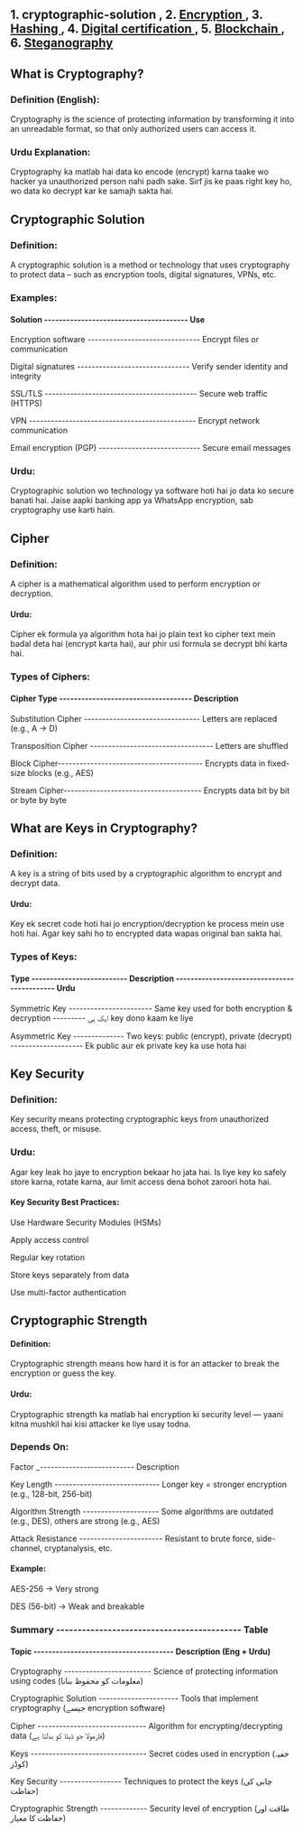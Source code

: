 ## 1. cryptographic-solution , 2. **[Encryption ](https://github.com/sherazi1214/-Encryption)** , 3. **[Hashing ](https://github.com/sherazi1214/-Hashing)** ,  4. **[Digital certification ](https://github.com/sherazi1214/Digital-certification)** ,   5. **[Blockchain ](https://github.com/sherazi1214/Blockchain)** , 6. **[Steganography ](https://github.com/sherazi1214/Steganography)** 

## What is Cryptography?
### Definition (English):
Cryptography is the science of protecting information by transforming it into an unreadable format, so that only authorized users can access it.

### Urdu Explanation:
Cryptography ka matlab hai data ko encode (encrypt) karna taake wo hacker ya unauthorized person nahi padh sake. Sirf jis ke paas right key ho, wo data ko decrypt kar ke samajh sakta hai.

## Cryptographic Solution
### Definition:
A cryptographic solution is a method or technology that uses cryptography to protect data – such as encryption tools, digital signatures, VPNs, etc.

### Examples:
#### Solution ---------------------------------------	Use

Encryption software -------------------------------	Encrypt files or communication

Digital signatures -------------------------------	Verify sender identity and integrity

SSL/TLS ------------------------------------------	Secure web traffic (HTTPS)

VPN ----------------------------------------------	Encrypt network communication

Email encryption (PGP) ----------------------------	Secure email messages

### Urdu:
Cryptographic solution wo technology ya software hoti hai jo data ko secure banati hai. Jaise aapki banking app ya WhatsApp encryption, sab cryptography use karti hain.

## Cipher
### Definition:
A cipher is a mathematical algorithm used to perform encryption or decryption.

#### Urdu:
Cipher ek formula ya algorithm hota hai jo plain text ko cipher text mein badal deta hai (encrypt karta hai), aur phir usi formula se decrypt bhi karta hai.

### Types of Ciphers:

#### Cipher Type ------------------------------------	Description

Substitution Cipher --------------------------------	Letters are replaced (e.g., A → D)

Transposition Cipher ----------------------------------	Letters are shuffled

Block Cipher----------------------------------------	Encrypts data in fixed-size blocks (e.g., AES)

Stream Cipher--------------------------------------	Encrypts data bit by bit or byte by byte


## What are Keys in Cryptography? 
### Definition:
A key is a string of bits used by a cryptographic algorithm to encrypt and decrypt data.

#### Urdu:
Key ek secret code hoti hai jo encryption/decryption ke process mein use hoti hai. Agar key sahi ho to encrypted data wapas original ban sakta hai.

### Types of Keys:
#### Type --------------------------	Description	-------------------------------------------- Urdu

Symmetric Key -----------------------	Same key used for both encryption & decryption ---------	ایک ہی key dono kaam ke liye

Asymmetric Key --------------	Two keys: public (encrypt), private (decrypt) --------------------	Ek public aur ek private key ka use hota hai

 ## Key Security
### Definition:
Key security means protecting cryptographic keys from unauthorized access, theft, or misuse.

### Urdu:
Agar key leak ho jaye to encryption bekaar ho jata hai. Is liye key ko safely store karna, rotate karna, aur limit access dena bohot zaroori hota hai.

#### Key Security Best Practices:

Use Hardware Security Modules (HSMs)

Apply access control

Regular key rotation

Store keys separately from data

Use multi-factor authentication


## Cryptographic Strength 
#### Definition:
Cryptographic strength means how hard it is for an attacker to break the encryption or guess the key.

#### Urdu:
Cryptographic strength ka matlab hai encryption ki security level — yaani kitna mushkil hai kisi attacker ke liye usay todna.

### Depends On:
Factor	_--------------------------  Description

Key Length -----------------------------	Longer key = stronger encryption (e.g., 128-bit, 256-bit)

Algorithm Strength ---------------------	Some algorithms are outdated (e.g., DES), others are strong (e.g., AES)

Attack Resistance -----------------------	Resistant to brute force, side-channel, cryptanalysis, etc.

#### Example:

AES-256 → Very strong

DES (56-bit) → Weak and breakable


### Summary ------------------------------------------- Table

#### Topic --------------------------------------	Description (Eng + Urdu)

Cryptography ------------------------	Science of protecting information using codes (معلومات کو محفوظ بنانا)

Cryptographic Solution ----------------------	Tools that implement cryptography (جیسے encryption software)

Cipher ------------------------------	Algorithm for encrypting/decrypting data (فارمولا جو ڈیٹا کو بدلتا ہے)

Keys --------------------------------	Secret codes used in encryption (خفیہ کوڈز)

Key Security -----------------	Techniques to protect the keys (چابی کی حفاظت)

Cryptographic Strength -------------	Security level of encryption (طاقت اور حفاظت کا معیار)
